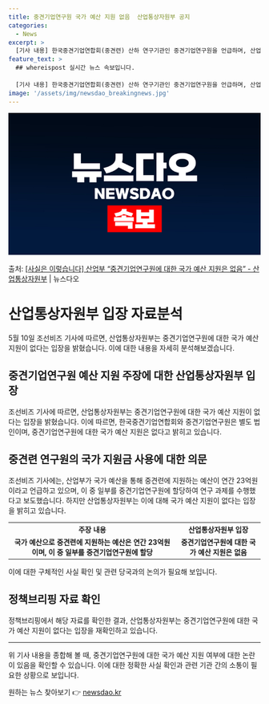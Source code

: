 ```yaml
---
title: 중견기업연구원 국가 예산 지원 없음  산업통상자원부 공지 
categories:
  - News
excerpt: >
  [기사 내용] 한국중견기업연합회(중견련) 산하 연구기관인 중견기업연구원을 언급하며, 산업부가 국민세금으로 중…
feature_text: >
  ## whereispost 실시간 뉴스 속보입니다.

  [기사 내용] 한국중견기업연합회(중견련) 산하 연구기관인 중견기업연구원을 언급하며, 산업부가 국민세금으로 중…
image: '/assets/img/newsdao_breakingnews.jpg'
---
```


![뉴스다오 속보](/assets/img/newsdao_breakingnews.jpg)

<p>출처: <a href="https://newsdao.kr/3806" rel="dofollow">[사실은 이렇습니다] 산업부 “중견기업연구원에 대한 국가 예산 지원은 없음” - 산업통상자원부</a> | 뉴스다오</p>

<h1>산업통상자원부 입장 자료분석</h1>

<p data-ke-size="size16">5월 10일 조선비즈 기사에 따르면, 산업통상자원부는 중견기업연구원에 대한 국가 예산 지원이 없다는 입장을 밝혔습니다. 이에 대한 내용을 자세히 분석해보겠습니다.</p>

<h2 data-ke-size="size26">중견기업연구원 예산 지원 주장에 대한 산업통상자원부 입장</h2>

<p data-ke-size="size16">조선비즈 기사에 따르면, 산업통상자원부는 중견기업연구원에 대한 국가 예산 지원이 없다는 입장을 밝혔습니다. 이에 따르면, 한국중견기업연합회와 중견기업연구원은 별도 법인이며, 중견기업연구원에 대한 국가 예산 지원은 없다고 밝히고 있습니다.</p>

<h2 data-ke-size="size26">중견련 연구원의 국가 지원금 사용에 대한 의문</h2>

<p data-ke-size="size16">조선비즈 기사에는, 산업부가 국가 예산을 통해 중견련에 지원하는 예산이 연간 23억원이라고 언급하고 있으며, 이 중 일부를 중견기업연구원에 할당하여 연구 과제를 수행했다고 보도했습니다. 하지만 산업통상자원부는 이에 대해 국가 예산 지원이 없다는 입장을 밝히고 있습니다.</p>

<table>
	<tr>
		<th>주장 내용</th>
		<th>산업통상자원부 입장</th>
	</tr>
	<tr>
		<td style="text-align: center; height: 17px;"><b>국가 예산으로 중견련에 지원하는 예산은 연간 23억원이며, 이 중 일부를 중견기업연구원에 할당</b></td>
		<td style="text-align: center; height: 17px;"><b>중견기업연구원에 대한 국가 예산 지원은 없음</b></td>
	</tr>
</table>

<p data-ke-size="size16">이에 대한 구체적인 사실 확인 및 관련 당국과의 논의가 필요해 보입니다.</p>

<h2 data-ke-size="size26">정책브리핑 자료 확인</h2>

<p data-ke-size="size16">정책브리핑에서 해당 자료를 확인한 결과, 산업통상자원부는 중견기업연구원에 대한 국가 예산 지원이 없다는 입장을 재확인하고 있습니다.</p>

<hr>

<p data-ke-size="size16">위 기사 내용을 종합해 볼 때, 중견기업연구원에 대한 국가 예산 지원 여부에 대한 논란이 있음을 확인할 수 있습니다. 이에 대한 정확한 사실 확인과 관련 기관 간의 소통이 필요한 상황으로 보입니다.</p> 

원하는 뉴스 찾아보기 👉 <a href="https://newsdao.kr" rel="dofollow">newsdao.kr</a>


